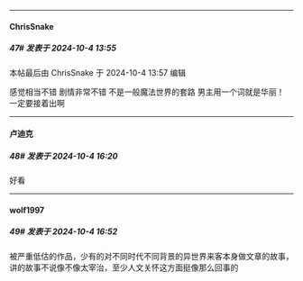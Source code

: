 ﻿
*****

####  ChrisSnake  
##### 47#       发表于 2024-10-4 13:55

 本帖最后由 ChrisSnake 于 2024-10-4 13:57 编辑 

感觉相当不错 剧情非常不错 不是一般魔法世界的套路 男主用一个词就是华丽！ 一定要接着出啊


*****

####  卢迪克  
##### 48#       发表于 2024-10-4 16:20

好看      


*****

####  wolf1997  
##### 49#       发表于 2024-10-4 16:52

被严重低估的作品，少有的对不同时代不同背景的异世界来客本身做文章的故事，讲的故事不说像不像太宰治，至少人文关怀这方面挺像那么回事的

